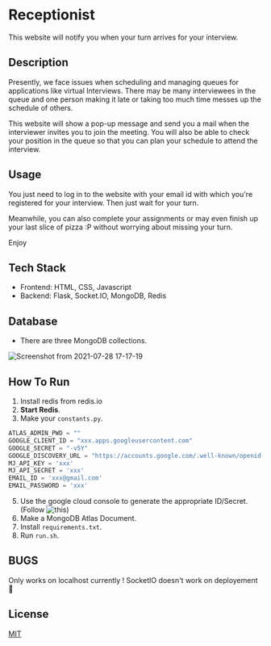 # Receptionist

This website will notify you when your turn arrives for your interview.

## Description

Presently, we face issues when scheduling and managing queues for applications like virtual Interviews. There may be many interviewees in the queue and one person making it late or taking too much time messes up the schedule of others.

This website will show a pop-up message and send you a mail when the interviewer invites you to join the meeting. You will also be able to check your position in the queue so that you can plan your schedule to attend the interview.

## Usage

You just need to log in to the website with your email id with which you're registered for your interview. Then just wait for your turn.

Meanwhile, you can also complete your assignments or may even finish up your last slice of pizza :P without worrying about missing your turn.

Enjoy

## Tech Stack

-   Frontend: HTML, CSS, Javascript
-   Backend: Flask, Socket.IO, MongoDB, Redis

## Database

-   There are three MongoDB collections.

![Screenshot from 2021-07-28 17-17-19](https://user-images.githubusercontent.com/54475046/127317371-449393b2-28df-4a33-b7f8-c28347d6e3e2.png)

## How To Run

1. Install redis from redis.io
2. **Start Redis**.
3. Make your `constants.py`.

```python
ATLAS_ADMIN_PWD = ""
GOOGLE_CLIENT_ID = "xxx.apps.googleusercontent.com"
GOOGLE_SECRET = "-v5Y"
GOOGLE_DISCOVERY_URL = "https://accounts.google.com/.well-known/openid-configuration"
MJ_API_KEY = 'xxx'
MJ_API_SECRET = 'xxx'
EMAIL_ID = 'xxx@gmail.com'
EMAIL_PASSWORD = 'xxx'
```

5. Use the google cloud console to generate the appropriate ID/Secret. (Follow ![this](https://medium.com/@thomashellstrom/use-google-as-login-in-your-web-app-with-oauth2-352f6c7f10e6)) <!-- Can be improved -->
6. Make a MongoDB Atlas Document.
7. Install `requirements.txt`.
8. Run `run.sh`.

## BUGS

Only works on localhost currently ! SocketIO doesn't work on deployement 🚨

## License

[MIT](https://choosealicense.com/licenses/mit/)
